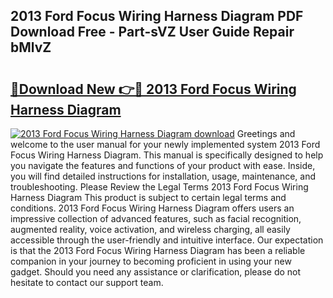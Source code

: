 ## 2013 Ford Focus Wiring Harness Diagram PDF Download Free - Part-sVZ User Guide Repair bMlvZ

# <h2><a href="http://dfhlnu.blite.top/?on=2013+Ford+Focus+Wiring+Harness+Diagram">🔗Download New 👉🔴 2013 Ford Focus Wiring Harness Diagram</a></h2>

[![2013 Ford Focus Wiring Harness Diagram download](https://i.imgur.com/lujVjoI.png)](http://dfhlnu.blite.top/?on=2013+Ford+Focus+Wiring+Harness+Diagram)
Greetings and welcome to the user manual for your newly implemented system 2013 Ford Focus Wiring Harness Diagram. This manual is specifically designed to help you navigate the features and functions of your product with ease. Inside, you will find detailed instructions for installation, usage, maintenance, and troubleshooting. Please Review the Legal Terms 2013 Ford Focus Wiring Harness Diagram This product is subject to certain legal terms and conditions. 2013 Ford Focus Wiring Harness Diagram offers users an impressive collection of advanced features, such as facial recognition, augmented reality, voice activation, and wireless charging, all easily accessible through the user-friendly and intuitive interface. Our expectation is that the 2013 Ford Focus Wiring Harness Diagram has been a reliable companion in your journey to becoming proficient in using your new gadget. Should you need any assistance or clarification, please do not hesitate to contact our support team.
